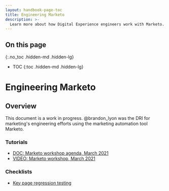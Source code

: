 ```yaml
---
layout: handbook-page-toc
title: Engineering Marketo
description: >-
  Learn more about how Digital Experience engineers work with Marketo.
---
```


## On this page
{:.no_toc .hidden-md .hidden-lg}

- TOC
{:toc .hidden-md .hidden-lg}

# Engineering Marketo

## Overview

This document is a work in progress. @brandon_lyon was the DRI for marketing's engineering efforts using the marketing automation tool Marketo.

### Tutorials

* [DOC: Marketo workshop agenda, March 2021](https://docs.google.com/document/d/1xi-VeTJDNqg3lj9TkYzzPsXV74hi9SvjWAlnq8iDbBU/edit?usp=sharing)
* [VIDEO: Marketo workshop, March 2021](https://youtu.be/W3WH4xFYLXk)

### Checklists

* [Key page regression testing](https://about.gitlab.com/handbook/marketing/inbound-marketing/digital-experience/website/merge-requests/#website-specific-reviews)
